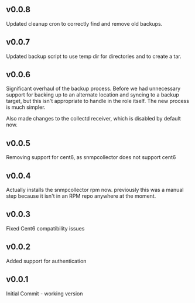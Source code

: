 v0.0.8
---------------------------
Updated cleanup cron to correctly find and remove old backups.

v0.0.7
---------------------------
Updated backup script to use temp dir for directories and to create a tar.

v0.0.6
---------------------------
Significant overhaul of the backup process. Before we had unnecessary support
for backing up to an alternate location and syncing to a backup target,
but this isn't appropriate to handle in the role itself. The new process is
much simpler.

Also made changes to the collectd receiver, which is disabled by default now.

v0.0.5
---------------------------
Removing support for cent6, as snmpcollector does not support cent6

v0.0.4
---------------------------
Actually installs the snmpcollector rpm now. previously this was a manual
step because it isn't in an RPM repo anywhere at the moment.

v0.0.3
---------------------------
Fixed Cent6 compatibility issues

v0.0.2
---------------------------
Added support for authentication

v0.0.1
---------------------------
Initial Commit - working version
